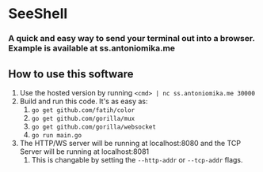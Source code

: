 SeeShell
========

### A quick and easy way to send your terminal out into a browser. Example is available at ss.antoniomika.me

## How to use this software

1. Use the hosted version by running `<cmd> | nc ss.antoniomika.me 30000`
2. Build and run this code. It's as easy as:
    1. `go get github.com/fatih/color`
    2. `go get github.com/gorilla/mux`
    3. `go get github.com/gorilla/websocket`
    4. `go run main.go`
3. The HTTP/WS server will be running at localhost:8080 and the TCP Server will be running at localhost:8081
    1. This is changable by setting the `--http-addr` or `--tcp-addr` flags.